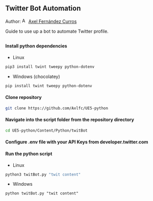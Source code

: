 ## Twitter Bot Automation

Author: [<img src="https://nott-gaming.github.io/assets/images/Axel_agent.png" alt="Axel" width="16" height="16">](https://nott-gaming.github.io/aboutus#AXEL) [Axel Fernández Curros](https://nott-gaming.github.io/aboutus#AXEL)

Guide to use up a bot to automate Twitter profile.

##


#### Install python dependencies
* Linux
```bash
pip3 install twint tweepy python-dotenv
```
* Windows (chocolatey)
```powershell
pip install twint tweepy python-dotenv
```

#### Clone repository
```bash
git clone https://github.com/Axlfc/UE5-python
```

#### Navigate into the script folder from the repository directory
```bash
cd UE5-python/Content/Python/twitBot
```

#### Configure .env file with your API Keys from developer.twitter.com

#### Run the python script
* Linux
```bash
python3 twitBot.py "twit content"

```
* Windows
```windows
python twitBot.py "twit content"
```